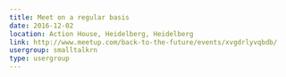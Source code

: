 ```yaml
---
title: Meet on a regular basis
date: 2016-12-02
location: Action House, Heidelberg, Heidelberg
link: http://www.meetup.com/back-to-the-future/events/xvgdrlyvqbdb/
usergroup: smalltalkrn
type: usergroup
---
```

